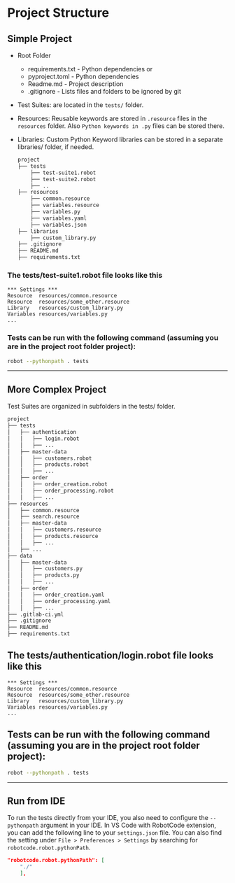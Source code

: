 # Project Structure

## Simple Project

- Root Folder

  - requirements.txt - Python dependencies or
  - pyproject.toml - Python dependencies
  - Readme.md - Project description
  - .gitignore - Lists files and folders to be ignored by git

- Test Suites: are located in the `tests/` folder.
- Resources: Reusable keywords are stored in `.resource` files in the `resources` folder. Also `Python keywords in .py` files can be stored there.
- Libraries: Custom Python Keyword libraries can be stored in a separate libraries/ folder, if needed.

  ```txt
  project
  ├── tests
      ├── test-suite1.robot
      ├── test-suite2.robot
      ├── ..
  ├── resources
      ├── common.resource
      ├── variables.resource
      ├── variables.py
      ├── variables.yaml
      ├── variables.json
  ├── libraries
      ├── custom_library.py
  ├── .gitignore
  ├── README.md
  ├── requirements.txt
  ```

### The tests/test-suite1.robot file looks like this

```robot
*** Settings ***
Resource  resources/common.resource
Resource  resources/some_other.resource
Library   resources/custom_library.py
Variables resources/variables.py
...
```

### Tests can be run with the following command (assuming you are in the project root folder project):

```sh
robot --pythonpath . tests
```

---

## More Complex Project

Test Suites are organized in subfolders in the tests/ folder.

```txt
project
├── tests
│   ├── authentication
│   │   ├── login.robot
│   │   ├── ...
│   ├── master-data
│   │   ├── customers.robot
│   │   ├── products.robot
│   │   ├── ...
│   ├── order
│   │   ├── order_creation.robot
│   │   ├── order_processing.robot
│   │   ├── ...
├── resources
│   ├── common.resource
│   ├── search.resource
│   ├── master-data
│   │   ├── customers.resource
│   │   ├── products.resource
│   │   ├── ...
│   ├── ...
├── data
│   ├── master-data
│   │   ├── customers.py
│   │   ├── products.py
│   │   ├── ...
│   ├── order
│   │   ├── order_creation.yaml
│   │   ├── order_processing.yaml
│   │   ├── ...
├── .gitlab-ci.yml
├── .gitignore
├── README.md
├── requirements.txt
```

## The tests/authentication/login.robot file looks like this

```robot
*** Settings ***
Resource  resources/common.resource
Resource  resources/some_other.resource
Library   resources/custom_library.py
Variables resources/variables.py
...
```

## Tests can be run with the following command (assuming you are in the project root folder project):

```sh
robot --pythonpath . tests
```

---

## Run from IDE

To run the tests directly from your IDE, you also need to configure the `--pythonpath` argument in your IDE.
In VS Code with RobotCode extension, you can add the following line to your `settings.json` file.
You can also find the setting under `File > Preferences > Settings` by searching for `robotcode.robot.pythonPath`.

```json
"robotcode.robot.pythonPath": [
    "./"
    ],
```